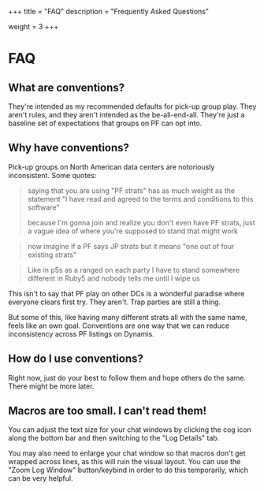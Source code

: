 +++
title = "FAQ"
description = "Frequently Asked Questions"

weight = 3
+++
# FAQ

## What are conventions?

They're intended as my recommended defaults for pick-up group play.
They aren't rules, and they aren't intended as the be-all-end-all.
They're just a baseline set of expectations that groups on PF can opt into.

## Why have conventions?

Pick-up groups on North American data centers are notoriously inconsistent.
Some quotes:

> saying that you are using "PF strats" has as much weight as the statement "I have read and agreed to the terms and conditions to this software"
> 
> because I'm gonna join and realize you don't even have PF strats, just a vague idea of where you're supposed to stand that might work

> now imagine if a PF says JP strats but it means "one out of four existing strats"

> Like in p5s as a ranged on each party I have to stand somewhere different in Ruby5 and nobody tells me until I wipe us

This isn't to say that PF play on other DCs is a wonderful paradise where everyone clears first try.
They aren't. Trap parties are still a thing.

But some of this, like having many different strats all with the same name, feels like an own goal.
Conventions are one way that we can reduce inconsistency across PF listings on Dynamis.

## How do I use conventions?

Right now, just do your best to follow them and hope others do the same. There
might be more later.

## Macros are too small. I can't read them!

You can adjust the text size for your chat windows by clicking the cog icon along the bottom bar and then switching to the "Log Details" tab.

You may also need to enlarge your chat window so that macros don't get wrapped across lines, as this will ruin the visual layout. You can use the "Zoom Log Window" button/keybind in order to do this temporarily, which can be very helpful.
